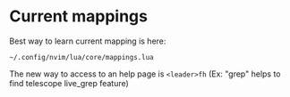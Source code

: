 # Current mappings
Best way to learn current mapping is here:

```
~/.config/nvim/lua/core/mappings.lua
```

The new way to access to an help page is `<leader>fh` (Ex: "grep" helps to find telescope live_grep feature)
